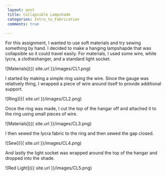 ```yaml
---
 layout: post
 title: Collapsible Lampshade
 categories: Intro_to_Fabrication
 comments: true
 
---
```


For this assignment, I wanted to use soft materials and try sewing something by hand. I decided to make a hanging lampshapde that was collapsible so it could travel easily. For materials, I used some wire, white lycra, a clotheshanger, and a standard light socket. 

![Materials]({{ site.url }}/images/CL1.png) 

I started by making a simple ring using the wire. Since the gauge was relatively thing, I wrapped a piece of wire around itself to provide additional support. 

![Ring]({{ site.url }}/images/CL2.png) 

Once the ring was made, I cut the top of the hangar off and attached it to the ring using small pieces of wire. 

![Materials]({{ site.url }}/images/CL3.png) 

I then sewed the lycra fabric to the ring and then sewed the gap closed. 

![Sew]({{ site.url }}/images/CL4.png) 

And lastly the light socket was wrapped around the top of the hangar and dropped into the shade.

![Red Light]({{ site.url }}/images/CL5.png) 



